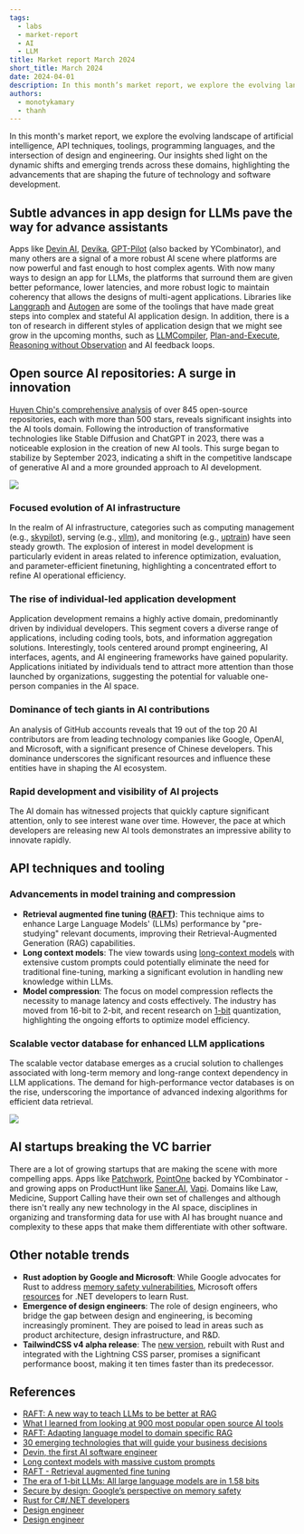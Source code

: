 ```yaml
---
tags:
  - labs
  - market-report
  - AI
  - LLM
title: Market report March 2024
short_title: March 2024
date: 2024-04-01
description: In this month’s market report, we explore the evolving landscape of artificial intelligence, API techniques, toolings, programming languages, and the intersection of design and engineering. Our insights shed light on the dynamic shifts and emerging trends across these domains, highlighting the advancements that are shaping the future of technology and software development.
authors:
  - monotykamary
  - thanh
---
```


In this month's market report, we explore the evolving landscape of artificial intelligence, API techniques, toolings, programming languages, and the intersection of design and engineering. Our insights shed light on the dynamic shifts and emerging trends across these domains, highlighting the advancements that are shaping the future of technology and software development.

## Subtle advances in app design for LLMs pave the way for advance assistants

Apps like [Devin AI](https://preview.devin.ai/), [Devika](https://github.com/stitionai/devika), [GPT-Pilot](https://github.com/Pythagora-io/gpt-pilot) (also backed by YCombinator), and many others are a signal of a more robust AI scene where platforms are now powerful and fast enough to host complex agents. With now many ways to design an app for LLMs, the platforms that surround them are given better peformance, lower latencies, and more robust logic to maintain coherency that allows the designs of multi-agent applications. Libraries like [Langgraph](https://blog.langchain.dev/langgraph-multi-agent-workflows/) and [Autogen](https://github.com/microsoft/autogen) are some of the toolings that have made great steps into complex and stateful AI application design. In addition, there is a ton of research in different styles of application design that we might see grow in the upcoming months, such as [LLMCompiler](https://github.com/SqueezeAILab/LLMCompiler/blob/main/figs/thumbnail.png), [Plan-and-Execute](https://github.com/langchain-ai/langgraph/blob/main/examples/plan-and-execute/plan-and-execute.ipynb), [Reasoning without Observation](https://github.com/langchain-ai/langgraph/blob/main/examples/rewoo/rewoo.ipynb) and AI feedback loops.

## Open source AI repositories: A surge in innovation

[Huyen Chip's comprehensive analysis](https://huyenchip.com/2024/03/14/ai-oss.html) of over 845 open-source repositories, each with more than 500 stars, reveals significant insights into the AI tools domain. Following the introduction of transformative technologies like Stable Diffusion and ChatGPT in 2023, there was a noticeable explosion in the creation of new AI tools. This surge began to stabilize by September 2023, indicating a shift in the competitive landscape of generative AI and a more grounded approach to AI development.

![](assets/market-report-mar-2024_c93faba31b7c6dc9db58675306cf7632_md5.avif)

### Focused evolution of AI infrastructure

In the realm of AI infrastructure, categories such as computing management (e.g., [skypilot](https://arc.net/l/quote/dlhznxrv)), serving (e.g., [vllm](https://github.com/vllm-project/vllm)), and monitoring (e.g., [uptrain](https://github.com/uptrain-ai/uptrain)) have seen steady growth. The explosion of interest in model development is particularly evident in areas related to inference optimization, evaluation, and parameter-efficient finetuning, highlighting a concentrated effort to refine AI operational efficiency.

### The rise of individual-led application development

Application development remains a highly active domain, predominantly driven by individual developers. This segment covers a diverse range of applications, including coding tools, bots, and information aggregation solutions. Interestingly, tools centered around prompt engineering, AI interfaces, agents, and AI engineering frameworks have gained popularity. Applications initiated by individuals tend to attract more attention than those launched by organizations, suggesting the potential for valuable one-person companies in the AI space.

### Dominance of tech giants in AI contributions

An analysis of GitHub accounts reveals that 19 out of the top 20 AI contributors are from leading technology companies like Google, OpenAI, and Microsoft, with a significant presence of Chinese developers. This dominance underscores the significant resources and influence these entities have in shaping the AI ecosystem.

### Rapid development and visibility of AI projects

The AI domain has witnessed projects that quickly capture significant attention, only to see interest wane over time. However, the pace at which developers are releasing new AI tools demonstrates an impressive ability to innovate rapidly.

## API techniques and tooling

### Advancements in model training and compression

- **Retrieval augmented fine tuning ([RAFT](https://techcommunity.microsoft.com/t5/ai-ai-platform-blog/raft-a-new-way-to-teach-llms-to-be-better-at-rag/ba-p/4084674))**: This technique aims to enhance Large Language Models' (LLMs) performance by "pre-studying" relevant documents, improving their Retrieval-Augmented Generation (RAG) capabilities.
- **Long context models**: The view towards using [long-context models](https://twitter.com/amanrsanger/status/1772742457937060288?utm_source=ainews&utm_medium=email&utm_campaign=ainews-dbrx-best-open-model-but-not-most-efficient) with extensive custom prompts could potentially eliminate the need for traditional fine-tuning, marking a significant evolution in handling new knowledge within LLMs.
- **Model compression**: The focus on model compression reflects the necessity to manage latency and costs effectively. The industry has moved from 16-bit to 2-bit, and recent research on [1-bit](https://arxiv.org/abs/2402.17764) quantization, highlighting the ongoing efforts to optimize model efficiency.

### Scalable vector database for enhanced LLM applications

The scalable vector database emerges as a crucial solution to challenges associated with long-term memory and long-range context dependency in LLM applications. The demand for high-performance vector databases is on the rise, underscoring the importance of advanced indexing algorithms for efficient data retrieval.

![](assets/market-report-mar-2024_23d809fef0df666fc75d33ba2f85528f_md5.avif)

## AI startups breaking the VC barrier

There are a lot of growing startups that are making the scene with more compelling apps. Apps like [Patchwork](https://www.atpatchwork.com/), [PointOne](https://pointone.ai/) backed by YCombinator - and growing apps on ProductHunt like [Saner.AI](https://www.producthunt.com/products/saner-ai), [Vapi](https://www.producthunt.com/products/vapi). Domains like Law, Medicine, Support Calling have their own set of challenges and although there isn't really any new technology in the AI space, disciplines in organizing and transforming data for use with AI has brought nuance and complexity to these apps that make them differentiate with other software.

## Other notable trends

- **Rust adoption by Google and Microsoft**: While Google advocates for Rust to address [memory safety vulnerabilities](https://security.googleblog.com/2024/03/secure-by-design-googles-perspective-on.html), Microsoft offers [resources](https://microsoft.github.io/rust-for-dotnet-devs/latest/introduction.html) for .NET developers to learn Rust.
- **Emergence of design engineers**: The role of design engineers, who bridge the gap between design and engineering, is becoming increasingly prominent. They are poised to lead in areas such as product architecture, design infrastructure, and R&D.
- **TailwindCSS v4 alpha release**: The [new version](https://tailwindcss.com/blog/tailwindcss-v4-alpha), rebuilt with Rust and integrated with the Lightning CSS parser, promises a significant performance boost, making it ten times faster than its predecessor.

## References

- [RAFT: A new way to teach LLMs to be better at RAG](https://techcommunity.microsoft.com/t5/ai-ai-platform-blog/raft-a-new-way-to-teach-llms-to-be-better-at-rag/ba-p/4084674)
- [What I learned from looking at 900 most popular open source AI tools](https://huyenchip.com/2024/03/14/ai-oss.html)
- [RAFT: Adapting language model to domain specific RAG](https://gorilla.cs.berkeley.edu/blogs/9_raft.html)
- [30 emerging technologies that will guide your business decisions](https://www.gartner.com/en/articles/30-emerging-technologies-that-will-guide-your-business-decisions)
- [Devin, the first AI software engineer](https://twitter.com/cognition_labs/status/1767548763134964000)
- [Long context models with massive custom prompts](https://twitter.com/amanrsanger/status/1772742457937060288)
- [RAFT - Retrieval augmented fine tuning](https://twitter.com/llama_index/status/1772662480210198809)
- [The era of 1-bit LLMs: All large language models are in 1.58 bits](https://arxiv.org/abs/2402.17764)
- [Secure by design: Google’s perspective on memory safety](https://security.googleblog.com/2024/03/secure-by-design-googles-perspective-on.html)
- [Rust for C#/.NET developers](https://microsoft.github.io/rust-for-dotnet-devs/latest/introduction.html)
- [Design engineer](https://maggieappleton.com/design-engineer)
- [Design engineer](https://www.proofofconcept.pub/p/design-engineering)
